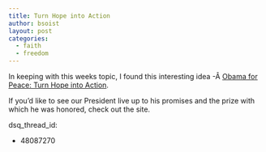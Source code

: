 ```yaml
---
title: Turn Hope into Action
author: bsoist
layout: post
categories:
  - faith
  - freedom
---
```

In keeping with this weeks topic, I found this interesting idea -Â [Obama for Peace: Turn Hope into Action][1].

If you&#8217;d like to see our President live up to his promises and the prize with which he was honored, check out the site.

 [1]: http://www.avaaz.org/en/obama_nobel_prize/?cl=347045398&v=4247
dsq_thread_id:
  - 48087270
